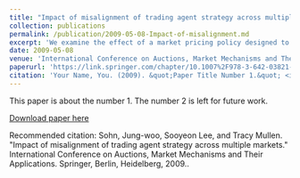 ```yaml
---
title: "Impact of misalignment of trading agent strategy across multiple markets"
collection: publications
permalink: /publication/2009-05-08-Impact-of-misalignment.md
excerpt: 'We examine the effect of a market pricing policy designed to attract high-valued traders in a multiple market context using JCAT software. Our experiments show that a simple change to pricing policy can create market performance effects that traditional adaptive trading agents are unable to recognize or capitalize on, but that market-policy-aware trading agents can generally obtain. This suggests as parameterized and tunable markets become more common, trading strategies will increasingly need to be conditional on each individual market’s policies.'
date: 2009-05-08
venue: 'International Conference on Auctions, Market Mechanisms and Their Applications'
paperurl: 'https://link.springer.com/chapter/10.1007%2F978-3-642-03821-1_7'
citation: 'Your Name, You. (2009). &quot;Paper Title Number 1.&quot; <i>Journal 1</i>. 1(1).'
---
```

This paper is about the number 1. The number 2 is left for future work.

[Download paper here](https://link.springer.com/chapter/10.1007%2F978-3-642-03821-1_7)

Recommended citation: Sohn, Jung-woo, Sooyeon Lee, and Tracy Mullen. "Impact of misalignment of trading agent strategy across multiple markets." International Conference on Auctions, Market Mechanisms and Their Applications. Springer, Berlin, Heidelberg, 2009..
